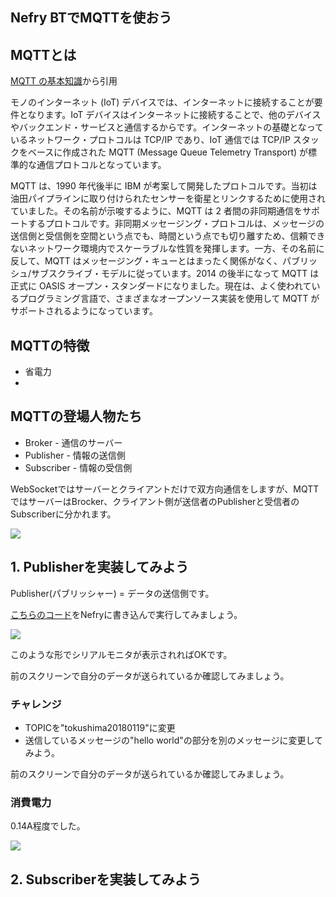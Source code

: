 ## Nefry BTでMQTTを使おう

## MQTTとは

[MQTT の基本知識](https://www.ibm.com/developerworks/jp/iot/library/iot-mqtt-why-good-for-iot/)から引用

モノのインターネット (IoT) デバイスでは、インターネットに接続することが要件となります。IoT デバイスはインターネットに接続することで、他のデバイスやバックエンド・サービスと通信するからです。インターネットの基礎となっているネットワーク・プロトコルは TCP/IP であり、IoT 通信では TCP/IP スタックをベースに作成された MQTT (Message Queue Telemetry Transport) が標準的な通信プロトコルとなっています。

MQTT は、1990 年代後半に IBM が考案して開発したプロトコルです。当初は油田パイプラインに取り付けられたセンサーを衛星とリンクするために使用されていました。その名前が示唆するように、MQTT は 2 者間の非同期通信をサポートするプロトコルです。非同期メッセージング・プロトコルは、メッセージの送信側と受信側を空間という点でも、時間という点でも切り離すため、信頼できないネットワーク環境内でスケーラブルな性質を発揮します。一方、その名前に反して、MQTT はメッセージング・キューとはまったく関係がなく、パブリッシュ/サブスクライブ・モデルに従っています。2014 の後半になって MQTT は正式に OASIS オープン・スタンダードになりました。現在は、よく使われているプログラミング言語で、さまざまなオープンソース実装を使用して MQTT がサポートされるようになっています。

## MQTTの特徴

* 省電力
* 

## MQTTの登場人物たち

* Broker - 通信のサーバー
* Publisher - 情報の送信側
* Subscriber - 情報の受信側

WebSocketではサーバーとクライアントだけで双方向通信をしますが、MQTTではサーバーはBrocker、クライアント側が送信者のPublisherと受信者のSubscriberに分かれます。

![](https://dotstud.io/img/blog/141/1.png)

## 1. Publisherを実装してみよう

Publisher(パブリッシャー) = データの送信側です。

[こちらのコード](https://github.com/n0bisuke/20180119_tokushima/blob/master/step5_tips/5.3_mqtt/5.3.1_publisher/5.3.1_publisher.ino)をNefryに書き込んで実行してみましょう。

![](https://i.gyazo.com/9e3a1d1a700b1284ce39957e4238be18.png)

このような形でシリアルモニタが表示されればOKです。

前のスクリーンで自分のデータが送られているか確認してみましょう。

### チャレンジ

* TOPICを"tokushima20180119"に変更
* 送信しているメッセージの"hello world"の部分を別のメッセージに変更してみよう。

前のスクリーンで自分のデータが送られているか確認してみましょう。

### 消費電力

0.14A程度でした。

![](https://i.gyazo.com/33b1601aedc85a196e3f656aa112841d.jpg)

## 2. Subscriberを実装してみよう

